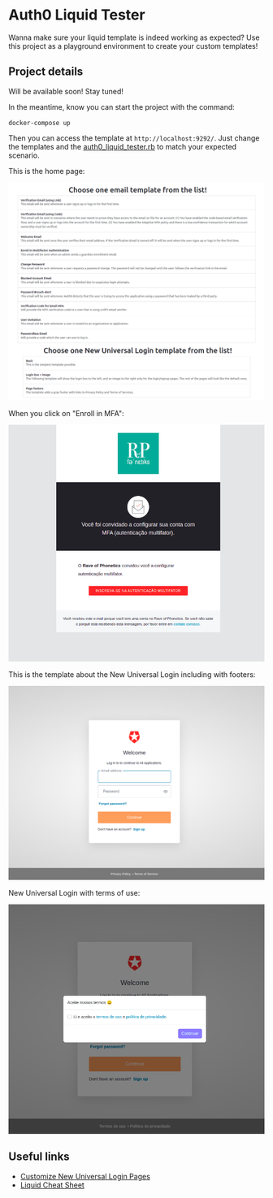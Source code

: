 # Auth0 Liquid Tester

Wanna make sure your liquid template is indeed working as expected? Use this project as a playground environment to create your custom templates!

## Project details

Will be available soon! Stay tuned!

In the meantime, know you can start the project with the command:

    docker-compose up

Then you can access the template at `http://localhost:9292/`. Just change the templates and the [auth0_liquid_tester.rb](./lib/auth0_liquid_tester.rb) to match your expected scenario.

This is the home page:

![All templates available, including emails and new universal login samples.](./docs/screenshot-2022-06-15_11-50-09-all-templates.png)

When you click on "Enroll in MFA":

![Email template about MFA invitation.](./docs/screenshot-2022-06-15_11-51-35-enroll-mfa.png)

This is the template about the New Universal Login including with footers:

![New Universal Login with footer.](./docs/screenshot-2022-06-15_11-51-24-nul-footer.png)

New Universal Login with terms of use:

![New Universal Login with footer.](./docs/screenshot-2022-06-15_20-28-23_nul-terms.png)

## Useful links

- [Customize New Universal Login Pages](https://auth0.com/docs/customize/universal-login-pages/universal-login-page-templates)
- [Liquid Cheat Sheet](https://www.shopify.com/partners/shopify-cheat-sheet)
